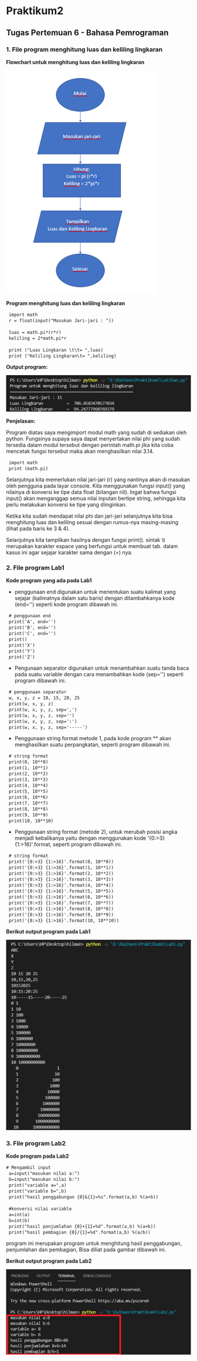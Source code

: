 # Praktikum2
## Tugas Pertemuan 6 - Bahasa Pemrograman

### 1. File program menghitung luas dan keliling lingkaran
**Flowchart untuk menghitung luas dan keliling lingkaran**

![Gambar 2](screenshoot/ss2.png)

**Program menghitung luas dan keliling lingkaran**
```
 import math
 r = float(input("Masukan Jari-jari : "))

 luas = math.pi*(r*r)
 keliling = 2*math.pi*r
   
 print ("Luas Lingkaran \t\t= ",luas)
 print ("Keliling Lingkaran\t= ",keliling)
```
**Output program:**

![Gambar 1](screenshoot/ss1.png)

**Penjelasan:**

Program diatas saya mengimport modul math yang sudah di sediakan oleh python. Fungsinya supaya saya dapat menyertakan nilai phi yang sudah tersedia dalam modul tersebut dengan perintah math.pi jika kita coba mencetak fungsi tersebut maka akan menghasilkan nilai 3.14.
```
 import math
 print (math.pi)
```
Selanjutnya kita memerlukan nilai jari-jari (r) yang nantinya akan di masukan oleh pengguna pada layar console. Kita menggunakan fungsi input() yang nilainya di konversi ke tipe data float (bilangan riil). Ingat bahwa fungsi input() akan menganggap semua nilai inputan bertipe string, sehingga kita perlu melakukan konversi ke tipe yang diinginkan.

Ketika kita sudah mendapat nilai phi dan jari-jari selanjutnya kita bisa menghitung luas dan keliling sesuai dengan rumus-nya masing-masing (lihat pada baris ke 3 & 4).

Selanjutnya kita tampilkan hasilnya dengan fungsi print(). sintak \t merupakan karakter espace yang berfungsi untuk membuat tab. dalam kasus ini agar sejajar karakter sama dengan (=) nya.

### 2. File program Lab1
**Kode program yang ada pada Lab1**
* penggunaan end digunakan untuk menentukan suatu kalimat yang sejajar (kalimatnya dalam satu baris) dengan ditambahkanya kode (end='') seperti kode program dibawah ini.
```
 # penggunaan end
 print('A', end='')
 print('B', end='')
 print('C', end='')
 print()
 print('X')
 print('Y')
 print('Z')
```

* Pengunaan separator digunakan untuk menambahkan suatu tanda baca pada suatu variable dengan cara menambahkan kode (sep='') seperti program dibawah ini.
```
 # penggunaan separator
 w, x, y, z = 10, 15, 20, 25
 print(w, x, y, z)
 print(w, x, y, z, sep=',')
 print(w, x, y, z, sep='')
 print(w, x, y, z, sep=':')
 print(w, x, y, z, sep='-----')
```
* Penggunaan string format metode 1, pada kode program ** akan menghasilkan suatu perpangkatan, seperti program dibawah ini.
```
 # string format
 print(0, 10**0)
 print(1, 10**1)
 print(2, 10**2)
 print(3, 10**3)
 print(4, 10**4)
 print(5, 10**5)
 print(6, 10**6)
 print(7, 10**7)
 print(8, 10**8)
 print(9, 10**9)
 print(10, 10**10)
```

* Penggunaan string format (metode 2), untuk merubah posisi angka menjadi kebalikanya yaitu dengan menggunakan kode '{0:>3} {1:>16}'.format, seperti program dibawah ini.
```
 # string format
 print('{0:>3} {1:>16}'.format(0, 10**0))
 print('{0:>3} {1:>16}'.format(1, 10**1))
 print('{0:>3} {1:>16}'.format(2, 10**2))
 print('{0:>3} {1:>16}'.format(3, 10**3))
 print('{0:>3} {1:>16}'.format(4, 10**4))
 print('{0:>3} {1:>16}'.format(5, 10**5))
 print('{0:>3} {1:>16}'.format(6, 10**6))
 print('{0:>3} {1:>16}'.format(7, 10**7))
 print('{0:>3} {1:>16}'.format(8, 10**8))
 print('{0:>3} {1:>16}'.format(9, 10**9))
 print('{0:>3} {1:>16}'.format(10, 10**10))
```
**Berikut output program pada Lab1**

![Gambar 3](screenshoot/ss3.png)

### 3. File program Lab2
**Kode program pada Lab2**
```
# Mengambil input
 a=input("masukan nilai a:")
 b=input("masukan nilai b:")
 print("variable a=",a)
 print("variable b=",b)
 print("hasil penggabungan {0}&{1}=%s".format(a,b) %(a+b))

 #konversi nilai variable
 a=int(a)
 b=int(b)
 print("hasil penjumlahan {0}+{1}=%d".format(a,b) %(a+b))
 print("hasil pembagian {0}/{1}=%d".format(a,b) %(a/b))
 ```
program ini merupakan program untuk menghitung hasil penggabungan, penjumlahan dan pembagian, Bisa diliat pada gambar dibawah ini.

**Berikut output program pada Lab2**

![Gambar 4](screenshoot/ss4.png)


